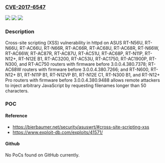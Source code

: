 ### [CVE-2017-6547](https://cve.mitre.org/cgi-bin/cvename.cgi?name=CVE-2017-6547)
![](https://img.shields.io/static/v1?label=Product&message=n%2Fa&color=blue)
![](https://img.shields.io/static/v1?label=Version&message=n%2Fa&color=blue)
![](https://img.shields.io/static/v1?label=Vulnerability&message=n%2Fa&color=brighgreen)

### Description

Cross-site scripting (XSS) vulnerability in httpd on ASUS RT-N56U, RT-N66U, RT-AC66U, RT-N66R, RT-AC66R, RT-AC68U, RT-AC68R, RT-N66W, RT-AC66W, RT-AC87R, RT-AC87U, RT-AC51U, RT-AC68P, RT-N11P, RT-N12+, RT-N12E B1, RT-AC3200, RT-AC53U, RT-AC1750, RT-AC1900P, RT-N300, and RT-AC750 routers with firmware before 3.0.0.4.380.7378; RT-AC68W routers with firmware before 3.0.0.4.380.7266; and RT-N600, RT-N12+ B1, RT-N11P B1, RT-N12VP B1, RT-N12E C1, RT-N300 B1, and RT-N12+ Pro routers with firmware before 3.0.0.4.380.9488 allows remote attackers to inject arbitrary JavaScript by requesting filenames longer than 50 characters.

### POC

#### Reference
- https://bierbaumer.net/security/asuswrt/#cross-site-scripting-xss
- https://www.exploit-db.com/exploits/41571/

#### Github
No PoCs found on GitHub currently.

